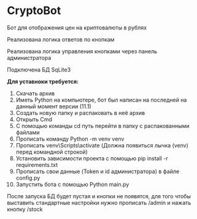 # CryptoBot
Бот для отображения цен на криптовалюты в рублях

Реализована логика ответов по кнопкам

Реализована логика управления кнопками через панель администратора

Подключена БД SqLite3

<b>Для уставноки требуется:</b>

1) Скачать архив
2) Иметь Python на компьютере, бот был написан на последней на данный момент версии (11.1)
3) Создать новую папку и распаковать в неё архив
4) Открыть Cmd
5) С помощью команды cd путь перейти в папку с распакованными файлами
6) Прописать команду Python -m venv venv
7) Прописать venv\Scripts\activate (Должна появиться лычка (venv) перед командной строкой)
8) Установить зависимости проекта с помощью pip install -r requirements.txt
9) Прописать свои данные (Token и id администратора) в файле config.py
10) Запустить бота с помощью Python main.py

После запуска БД будет пустая и кнопки не появятся, для того чтобы выставить стандартные настройки
нужно прописать /admin и нажать кнопку /stock